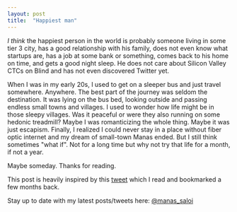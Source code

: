 ```yaml
---
layout: post
title:  "Happiest man"
---
```


*I think* the happiest person in the world is probably someone living in some tier 3 city, has a good relationship with his family, does not even know what startups are, has a job at some bank or something, comes back to his home on time, and gets a good night sleep. He does not care about Silicon Valley CTCs on Blind and has not even discovered Twitter yet.


When I was in my early 20s, I used to get on a sleeper bus and just travel somewhere. Anywhere. The best part of the journey was seldom the destination. It was lying on the bus bed, looking outside and passing endless small towns and villages. I used to wonder how life might be in those sleepy villages. Was it peaceful or were they also running on some hedonic treadmill? Maybe I was romanticizing the whole thing. Maybe it was just escapism. Finally, I realized I could never stay in a place without fiber optic internet and my dream of small-town Manas ended. But I still think sometimes "what if". Not for a long time but why not try that life for a month, if not a year.

Maybe someday. Thanks for reading. 

This post is heavily inspired by this [tweet](https://mobile.twitter.com/XivTroy/status/1295830197435084800) which I read and bookmarked a few months back.

Stay up to date with my latest posts/tweets here: [@manas_saloi](http://twitter.com/manas_saloi)
